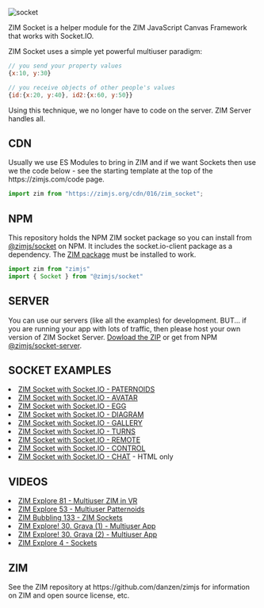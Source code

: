 
![socket](https://github.com/danzen/zim-socket/assets/380281/5c63b38d-97e0-495b-bc0a-71c9508859a3)

<p>ZIM Socket is a helper module for the ZIM JavaScript Canvas Framework that works with Socket.IO.</p>

<p>ZIM Socket uses a simple yet powerful multiuser paradigm:
  
```JavaScript
// you send your property values
{x:10, y:30}
```
```JavaScript
// you receive objects of other people's values
{id:{x:20, y:40}, id2:{x:60, y:50}}
```

Using this technique, we no longer have to code on the server. ZIM Server handles all.</p>

<h2>CDN</h2>
<p>Usually we use ES Modules to bring in ZIM and if we want Sockets then use we the code below - see the starting template at the top of the https://zimjs.com/code page.
</p>

```JavaScript
import zim from "https://zimjs.org/cdn/016/zim_socket";
```

<h2>NPM</h2>
<p>This repository holds the NPM ZIM socket package so you can install from <a href=https://www.npmjs.com/package/@zimjs/socket target=node>@zimjs/socket</a> on NPM.  It includes the socket.io-client package as a dependency.  The <a href=https://www.npmjs.com/package/zimjs target=node>ZIM&nbsp;package</a> must be installed to work.</p>

```JavaScript
import zim from "zimjs"
import { Socket } from "@zimjs/socket"
```
<h2>SERVER</h2>
You can use our servers (like all the examples) for development.  BUT... if you are running your app with lots of traffic, then please host your own version of ZIM Socket Server.  
<a href=https://zimjs.com/socket/server.zip>Dowload&nbsp;the&nbsp;ZIP</a> or get from NPM <a href=https://www.npmjs.com/package/@zimjs/socket-server target=bb>@zimjs/socket-server</a>.

<h2>SOCKET EXAMPLES</h2>
<li><a href=https://zimjs.com/patternoids/ target="b">ZIM Socket with Socket.IO - PATERNOIDS</a></li>
<li><a href=https://zimjs.com/avatar.html target="b">ZIM Socket with Socket.IO - AVATAR</a></li>
<li><a href=https://zimjs.com/egg.html target="b3">ZIM Socket with Socket.IO - EGG</a></li>
<li><a href=https://creativityframework.com/exercise01m.html target="b4">ZIM Socket with Socket.IO - DIAGRAM</a></li>
<li><a href=https://zimjs.com/cat/gallery.html target="b5">ZIM Socket with Socket.IO - GALLERY</a></li>
<li><a href=https://zimjs.com/socket/turns.html target="b5">ZIM Socket with Socket.IO - TURNS</a></li>
<li><a href=https://zimjs.com/remote.html target="b5">ZIM Socket with Socket.IO - REMOTE</a></li>
<li><a href=https://zimjs.com/control.html target="b">ZIM Socket with Socket.IO - CONTROL</a></li>
<li><a href=https://zimjs.com/chat.html target="b2">ZIM Socket with Socket.IO - CHAT</a> - HTML only</li>

<h2>VIDEOS</h2>
<li><a href=https://www.youtube.com/watch?v=fTshMvjsQm8 target="fm2">ZIM Explore 81 - Multiuser ZIM in VR</a></li>
<li><a href=https://www.youtube.com/watch?v=pijWLe2bm3c target="fm3">ZIM Explore 53 - Multiuser Patternoids</a></li>
<li><a href=https://www.youtube.com/watch?v=WJAyHITQsds target="fm">ZIM Bubbling 133 - ZIM Sockets</a></li>
<li><a href=https://www.youtube.com/watch?v=UREtBacpyJw target="fm">ZIM Explore! 30. Grava (1) - Multiuser App</a></li>
<li><a href=https://www.youtube.com/watch?v=2hdXR8u34Wo target="fm">ZIM Explore! 30. Grava (2) - Multiuser App</a></li>
<li><a href=https://www.youtube.com/watch?v=fTshMvjsQm8 target="fm2">ZIM Explore 4 - Sockets</a></li>

<h2>ZIM</h2>
<p>See the ZIM repository at https://github.com/danzen/zimjs for information on ZIM and open source license, etc.</p>


